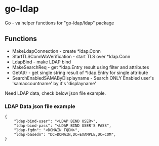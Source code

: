 # go-ldap
Go - va helper functions for "go-ldap/ldap" package

<h2>Functions</h2>

* MakeLdapConnection - create *ldap.Conn
* StartTLSConnWoVerification - start TLS over *ldap.Conn
* LdapBind - make LDAP bind
* MakeSearchReq - get *ldap.Entry result using filter and attributes
* GetAttr - get single string result of *ldap.Entry for single attribute
* SearchEnabledSAMAByDisplayname - Search ONLY Enabled user's 'samaccountname' by it's 'displayname'

Need LDAP data, check below json file example.

<h3>LDAP Data json file example</h3>

```
{
    "ldap-bind-user": "<LDAP BIND USER>",
    "ldap-bind-pass": "<LDAP BIND USER'S PASS",
    "ldap-fqdn": "<DOMAIN FQDN>",
    "ldap-basedn": "DC=DOMAIN,DC=EXAMPLE,DC=COM",
}
```


